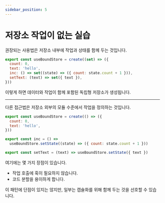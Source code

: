 ```yaml
---
sidebar_position: 5
---
```


# 저장소 작업이 없는 실습

권장되는 사용법은 저장소 내부에 작업과 상태를 함께 두는 것입니다.

```js
export const useBoundStore = create((set) => ({
  count: 0,
  text: 'hello',
  inc: () => set((state) => ({ count: state.count + 1 })),
  setText: (text) => set({ text }),
}))
```

이렇게 하면 데이터와 작업이 함께 포함된 독립형 저장소가 생성됩니다.

------

다른 접근법은 저장소 외부의 모듈 수준에서 작업을 정의하는 것입니다.

```js
export const useBoundStore = create(() => ({
  count: 0,
  text: 'hello',
}))

export const inc = () =>
  useBoundStore.setState((state) => ({ count: state.count + 1 }))

export const setText = (text) => useBoundStore.setState({ text })
```

여기에는 몇 가지 장점이 있습니다.

- 작업 호출에 훅이 필요하지 않습니다.
- 코드 분할을 용이하게 합니다.

이 패턴에 단점이 있지는 않지만, 일부는 캡슐화를 위해 함께 두는 것을 선호할 수 있습니다.